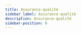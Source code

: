 ```yaml
---
title: Assurance-qualité
sidebar_label: Assurance-qualité
description: Assurance-qualité
sidebar-position: 6
---
```



